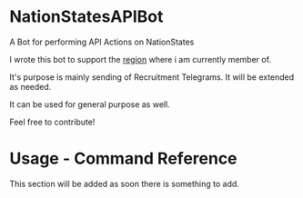 # NationStatesAPIBot
A Bot for performing API Actions on NationStates

I wrote this bot to support the [region](https://www.nationstates.net/region=the_free_nations_region "The Free Nations Region") where i am currently member of. 

It's purpose is mainly sending of Recruitment Telegrams. 
It will be extended as needed.

It can be used for general purpose as well.

Feel free to contribute!

# Usage - Command Reference

This section will be added as soon there is something to add.
